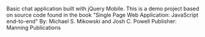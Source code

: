 Basic chat application built with jQuery Mobile.
This is a demo project based on source code found in the book
"Single Page Web Application: JavaScript end-to-end"
By: Michael S. Mikowski and Josh C. Powell
Publisher: Manning Publications

